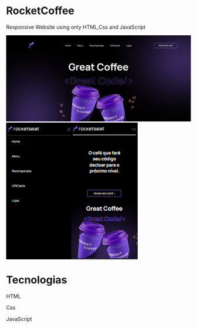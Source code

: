 # RocketCoffee

 Responsive Website using only HTML,Css and JavaScript
 
<img src='./imgs/img1.png' alt='./img1.png' />
<div style="display:flex";>
<img src='./imgs/img2.png' alt='./img2.png' />
<img src='./imgs/img3.png' alt='./img3.png' />
</div>
<h1>Tecnologias</h1>
<p>HTML</p>
<p>Css</p>
<p>JavaScript</p>


